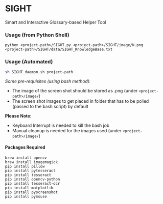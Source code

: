 # SIGHT
Smart and Interactive Glossary-based Helper Tool

### Usage (from Python Shell)

```
python <project-path>/SIGHT.py <project-path>/SIGHT/image/N.png <project-path>/SIGHT/data/SIGHT_KnowledgeBase.txt
```

### Usage (Automated)

```bash
sh SIGHT_daemon.sh project-path
```

*Some pre-requisites (using bash method):*
* The image of the screen shot should be stored as .png (under `<project-path>/image/`)
* The screen shot images to get placed in folder that has to be polled (passed to the bash script) by default 

**Please Note**: 
* Keyboard Interrupt is needed to kill the bash job
* Manual cleanup is needed for the images used (under `<project-path>/image/`)

#### Packages Required

```
brew install opencv
brew install imagemagick
pip install pillow
pip install pytesseract
pip install tesseract
pip install opencv-python
pip install tesseract-ocr
pip install matplotlib
pip install pyscreenshot
pip install pymouse
```